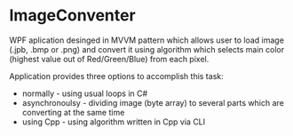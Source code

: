 # ImageConventer

WPF aplication desinged in MVVM pattern which allows user to load image (.jpb, .bmp or .png) and convert it using algorithm which selects main color (highest value out of Red/Green/Blue) from each pixel. 

Application provides three options to accomplish this task:

* normally - using usual loops in C# 
* asynchronoulsy - dividing image (byte array) to several parts which are converting at the same time
* using Cpp - using algorithm written in Cpp via CLI

